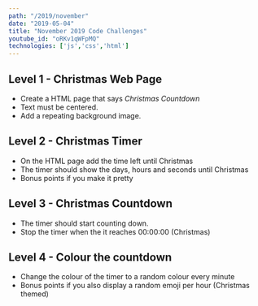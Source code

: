 ```yaml
---
path: "/2019/november"
date: "2019-05-04"
title: "November 2019 Code Challenges"
youtube_id: "oRKv1qWFpMQ"
technologies: ['js','css','html']
---
```

## Level 1 - Christmas Web Page
- Create a HTML page that says *Christmas Countdown*
- Text must be centered.
- Add a repeating background image.

## Level 2 - Christmas Timer

- On the HTML page add the time left until Christmas
- The timer should show the days, hours and seconds until Christmas
- Bonus points if you make it pretty

## Level 3 - Christmas Countdown

- The timer should start counting down.
- Stop the timer when the it reaches 00:00:00 (Christmas)

## Level 4 - Colour the countdown

- Change the colour of the timer to a random colour every minute
- Bonus points if you also display a random emoji per hour (Christmas themed)
